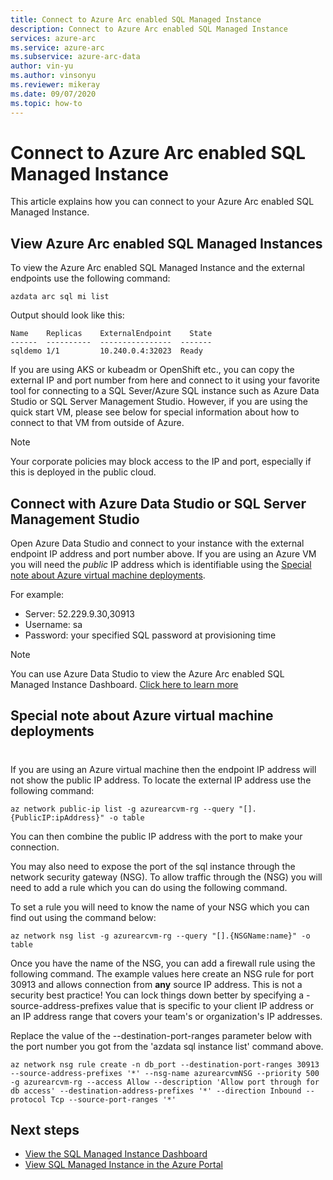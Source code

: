 ```yaml
---
title: Connect to Azure Arc enabled SQL Managed Instance
description: Connect to Azure Arc enabled SQL Managed Instance
services: azure-arc
ms.service: azure-arc
ms.subservice: azure-arc-data
author: vin-yu
ms.author: vinsonyu
ms.reviewer: mikeray
ms.date: 09/07/2020
ms.topic: how-to
---
```

# Connect to Azure Arc enabled SQL Managed Instance

This article explains how you can connect to your Azure Arc enabled SQL Managed Instance. 

## View Azure Arc enabled SQL Managed Instances

To view the Azure Arc enabled SQL Managed Instance and the external endpoints use the following command:

```terminal
azdata arc sql mi list
```

Output should look like this:

```terminal
Name    Replicas    ExternalEndpoint    State
------  ----------  ----------------  -------
sqldemo 1/1         10.240.0.4:32023  Ready
```

If you are using AKS or kubeadm or OpenShift etc., you can copy the external IP and port number from here and connect to it using your favorite tool for connecting to a SQL Sever/Azure SQL instance such as Azure Data Studio or SQL Server Management Studio.  However, if you are using the quick start VM, please see below for special information about how to connect to that VM from outside of Azure. 

> [!NOTE]
> Your corporate policies may block access to the IP and port, especially if this is deployed in the public cloud.

## Connect with Azure Data Studio or SQL Server Management Studio

Open Azure Data Studio and connect to your instance with the external endpoint IP address and port number above. If you are using an Azure VM you will need the _public_ IP address which is identifiable using the [Special note about Azure virtual machine deployments](#special-note-about-azure-virtual-machine-deployments).

For example:

- Server: 52.229.9.30,30913
- Username: sa
- Password: your specified SQL password at provisioning time

> [!NOTE]
> You can use Azure Data Studio to view the Azure Arc enabled SQL Managed Instance Dashboard. [Click here to learn more](azure-data-studio-dashboards.md#view-the-SQL-managed-instance-dashboards)


## Special note about Azure virtual machine deployments
#
If you are using an Azure virtual machine then the endpoint IP address will not show the public IP address. To locate the external IP address use the following command:

```terminal
az network public-ip list -g azurearcvm-rg --query "[].{PublicIP:ipAddress}" -o table
```

You can then combine the public IP address with the port to make your connection.

You may also need to expose the port of the sql instance through the network security gateway (NSG). To allow traffic through the (NSG) you will need to add a rule which you can do using the following command.

To set a rule you will need to know the name of your NSG which you can find out using the command below:

```terminal
az network nsg list -g azurearcvm-rg --query "[].{NSGName:name}" -o table
```

Once you have the name of the NSG, you can add a firewall rule using the following command. The example values here create an NSG rule for port 30913 and allows connection from **any** source IP address.  This is not a security best practice!  You can lock things down better by specifying a -source-address-prefixes value that is specific to your client IP address or an IP address range that covers your team's or organization's IP addresses.

Replace the value of the --destination-port-ranges parameter below with the port number you got from the 'azdata sql instance list' command above.

```terminal
az network nsg rule create -n db_port --destination-port-ranges 30913 --source-address-prefixes '*' --nsg-name azurearcvmNSG --priority 500 -g azurearcvm-rg --access Allow --description 'Allow port through for db access' --destination-address-prefixes '*' --direction Inbound --protocol Tcp --source-port-ranges '*'
```

## Next steps

- [View the SQL Managed Instance Dashboard](azure-data-studio-dashboards.md#view-the-SQL-managed-instance-dashboards)
- [View SQL Managed Instance in the Azure Portal](view-inventory-sql-instances.md)